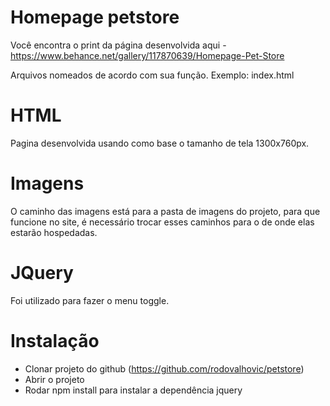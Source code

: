 # Homepage petstore

Você encontra o print da página desenvolvida aqui - https://www.behance.net/gallery/117870639/Homepage-Pet-Store

Arquivos nomeados de acordo com sua função.
Exemplo: index.html

# HTML
Pagina desenvolvida usando como base o tamanho de tela 1300x760px.

# Imagens

O caminho das imagens está para a pasta de imagens do projeto, para que funcione no site, é necessário trocar esses caminhos para o de onde elas estarão hospedadas.

# JQuery

Foi utilizado para fazer o menu toggle.

# Instalação

- Clonar projeto do github (https://github.com/rodovalhovic/petstore)
- Abrir o projeto
- Rodar npm install para instalar a dependência jquery
